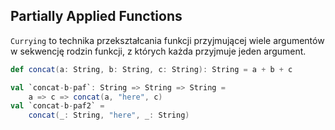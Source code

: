 ## Partially Applied Functions 

`Currying` to technika przekształcania funkcji przyjmującej wiele argumentów w sekwencję rodzin funkcji, z których każda przyjmuje jeden argument.

```scala title="Dwa przykłady rozwijania funkcji"
def concat(a: String, b: String, c: String): String = a + b + c

val `concat-b-paf`: String => String => String = 
    a => c => concat(a, "here", c)
val `concat-b-paf2` = 
    concat(_: String, "here", _: String)
```